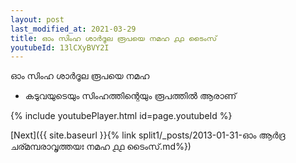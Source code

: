 ```yaml
---
layout: post
last_modified_at: 2021-03-29
title: ഓം സിംഹ ശാർദൂല രൂപയെ നമഹ ൧൧ ടൈംസ്
youtubeId: 13lCXyBVY2I
---
```

 
 
 ഓം സിംഹ ശാർദൂല രൂപയെ നമഹ 
 
 -  കടുവയുടെയും സിംഹത്തിന്റെയും രൂപത്തിൽ ആരാണ് 
 
  
 
  
 
 
 
 
 
 


{% include youtubePlayer.html id=page.youtubeId %}
 
[Next]({{ site.baseurl }}{% link  split1/_posts/2013-01-31-ഓം ആർദ്ര ചര്മമ്പരാവൃത്തയഃ നമഹ ൧൧ ടൈംസ്.md%})
 
